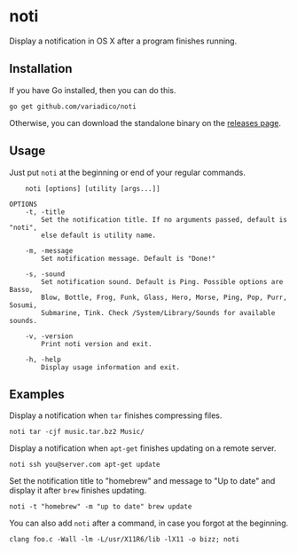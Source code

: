 # noti
Display a notification in OS X after a program finishes running.

## Installation
If you have Go installed, then you can do this.
````
go get github.com/variadico/noti
````

Otherwise, you can download the standalone binary on the
[releases page](https://github.com/variadico/noti/releases).

## Usage
Just put `noti` at the beginning or end of your regular commands.
````
    noti [options] [utility [args...]]

OPTIONS
    -t, -title
        Set the notification title. If no arguments passed, default is "noti",
        else default is utility name.

    -m, -message
        Set notification message. Default is "Done!"

    -s, -sound
        Set notification sound. Default is Ping. Possible options are Basso,
        Blow, Bottle, Frog, Funk, Glass, Hero, Morse, Ping, Pop, Purr, Sosumi,
        Submarine, Tink. Check /System/Library/Sounds for available sounds.

    -v, -version
        Print noti version and exit.

    -h, -help
        Display usage information and exit.
````

## Examples
Display a notification when `tar` finishes compressing files.
````
noti tar -cjf music.tar.bz2 Music/
````

Display a notification when `apt-get` finishes updating on a remote server.
````
noti ssh you@server.com apt-get update
````

Set the notification title to "homebrew" and message to "Up to date" and
display it after `brew` finishes updating.
````
noti -t "homebrew" -m "up to date" brew update
````

You can also add `noti` after a command, in case you forgot at the beginning.
````
clang foo.c -Wall -lm -L/usr/X11R6/lib -lX11 -o bizz; noti
````
